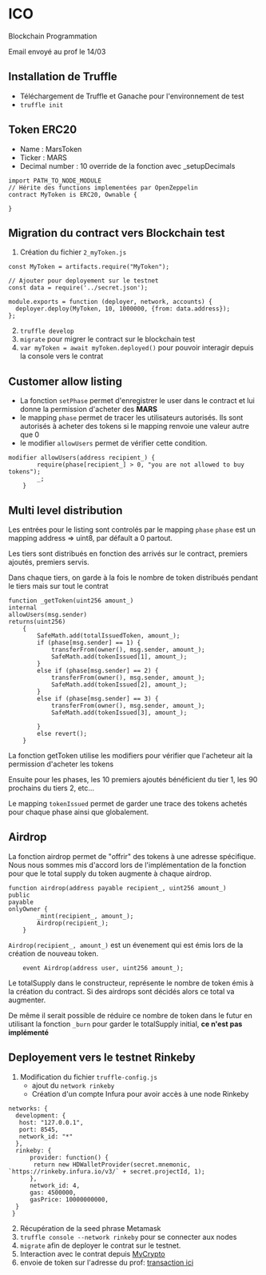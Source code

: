 # ICO
Blockchain Programmation

Email envoyé au prof le 14/03

## Installation de Truffle

* Téléchargement de Truffle et Ganache pour l'environnement de test
* `truffle init`

## Token ERC20
* Name : MarsToken
* Ticker : MARS
* Decimal number : 10 override de la fonction avec _setupDecimals

```
import PATH_TO_NODE_MODULE
// Hérite des functions implementées par OpenZeppelin
contract MyToken is ERC20, Ownable {

}
```

## Migration du contract vers Blockchain test

1. Création du fichier `2_myToken.js`

```
const MyToken = artifacts.require("MyToken");

// Ajouter pour deployement sur le testnet
const data = require('../secret.json');

module.exports = function (deployer, network, accounts) {
  deployer.deploy(MyToken, 10, 1000000, {from: data.address});
};

```
2. `truffle develop`
3. `migrate` pour migrer le contract sur le blockchain test
4. `var myToken = await myToken.deployed()` pour pouvoir interagir depuis la console vers le contrat
## Customer allow listing

* La fonction `setPhase` permet d'enregistrer le user dans le contract et lui donne la permission d'acheter des **MARS**
* le mapping `phase` permet de tracer les utilisateurs autorisés. Ils sont autorisés à acheter des tokens si le mapping renvoie une valeur autre que 0
* le modifier `allowUsers` permet de vérifier cette condition.
```
modifier allowUsers(address recipient_) {
        require(phase[recipient_] > 0, "you are not allowed to buy tokens");
        _;
    }
```

## Multi level distribution

Les entrées pour le listing sont controlés par le mapping `phase`
`phase` est un mapping address => uint8, par défault a 0 partout.

Les tiers sont distribués en fonction des arrivés sur le contract, premiers ajoutés, premiers servis.

Dans chaque tiers, on garde à la fois le nombre de token distribués pendant le tiers mais sur tout le contrat

```
function _getToken(uint256 amount_) 
internal 
allowUsers(msg.sender)
returns(uint256) 
    {
        SafeMath.add(totalIssuedToken, amount_);
        if (phase[msg.sender] == 1) {
            transferFrom(owner(), msg.sender, amount_);
            SafeMath.add(tokenIssued[1], amount_);
        }
        else if (phase[msg.sender] == 2) {
            transferFrom(owner(), msg.sender, amount_);
            SafeMath.add(tokenIssued[2], amount_);
        }
        else if (phase[msg.sender] == 3) {
            transferFrom(owner(), msg.sender, amount_);
            SafeMath.add(tokenIssued[3], amount_);

        }
        else revert();
    }
```

La fonction getToken utilise les modifiers pour vérifier que l'acheteur ait la permission d'acheter les tokens

Ensuite pour les phases, les 10 premiers ajoutés bénéficient du tier 1, les 90 prochains du tiers 2, etc...

Le mapping `tokenIssued` permet de garder une trace des tokens achetés pour chaque phase ainsi que globalement.


## Airdrop

La fonction airdrop permet de "offrir" des tokens à une adresse spécifique. Nous nous sommes mis d'accord lors de l'implémentation de la fonction pour que le total supply du token augmente à chaque airdrop.

```
function airdrop(address payable recipient_, uint256 amount_)
public 
payable
onlyOwner {
        _mint(recipient_, amount_);
        Airdrop(recipient_);
    }
```
`Airdrop(recipient_, amount_)` est un évenement qui est émis lors de la création de nouveau token.

```
    event Airdrop(address user, uint256 amount_);
```

Le totalSupply dans le constructeur, représente le nombre de token émis à la création du contract. Si des airdrops sont décidés alors ce total va augmenter.

De même il serait possible de réduire ce nombre de token dans le futur en utilisant la fonction `_burn` pour garder le totalSupply initial, **ce n'est pas implémenté**

## Deployement vers le testnet Rinkeby

1. Modification du fichier `truffle-config.js`
    * ajout du `network rinkeby`
    * Création d'un compte Infura pour avoir accès à une node Rinkeby

```
networks: {
  development: {
   host: "127.0.0.1",
   port: 8545,
   network_id: "*"
  },
  rinkeby: {
      provider: function() { 
       return new HDWalletProvider(secret.mnemonic, `https://rinkeby.infura.io/v3/` + secret.projectId, 1);
      },
      network_id: 4,
      gas: 4500000,
      gasPrice: 10000000000,
  }
 }
```
2. Récupération de la seed phrase Metamask
3. `truffle console --network rinkeby` pour se connecter aux nodes
4. `migrate` afin de deployer le contrat sur le testnet.
5. Interaction avec le contrat depuis [MyCrypto](myCrypto.com)
6. envoie de token sur l'adresse du prof: [transaction ici](https://rinkeby.etherscan.io/tx/0xf86d0676a7c2bd02de6c45e2ee27f43d2caa3d694468db8fd797f5df06e12cb5)
